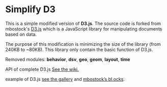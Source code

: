 # Simplify D3

This is a simple modified version of **D3.js**. The source code is forked from mbostock's [D3.js](https://github.com/mbostock/d3) which is a JavaScript library for manipulating documents based on data.

The purpose of this modification is minimizing the size of the library (from 240KB to ~80KB). This library only contain the basic function of D3.js.

Removed modules:
**behavior**, 
**dsv**, 
**geo**, 
**geom**, 
**layout**, 
**time** 

API of complete D3.js [See the wiki.](https://github.com/mbostock/d3/wiki)

example of D3.js [see the gallery](https://github.com/mbostock/d3/wiki/Gallery) and [mbostock’s bl.ocks](http://bl.ocks.org/mbostock).
